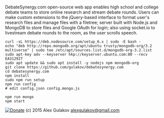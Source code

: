 DebateSynergy.com open-source web app enables high school and college debate teams to store online research and stream debate rounds. Users can make custom extensions to the jQuery-based interface to format user's research files and manage files with a filetree;  server built with Node.js and MongoDB to store files and Google OAuth for login; also using socket.io to livestream debate rounds to the room, as the user scrolls speech.


```
curl -sL https://deb.nodesource.com/setup_6.x | sudo -E bash -
echo "deb http://repo.mongodb.org/apt/ubuntu trusty/mongodb-org/3.2 multiverse" | sudo tee /etc/apt/sources.list.d/mongodb-org-3.2.list
sudo apt-key adv --keyserver hkp://keyserver.ubuntu.com:80 --recv EA312927
sudo apt update && sudo apt install -y nodejs npm mongodb-org
git clone https://github.com/gulakov/debatesynergy.com
cd debatesynergy.com
npm install
sudo npm run setup
npm run config
# edit config.json config.mongo.js
```

```
npm run mongo
npm start
```


[![Donate](https://www.paypalobjects.com/en_US/i/btn/btn_donate_LG.gif)](https://www.paypal.com/cgi-bin/webscr?cmd=_s-xclick&hosted_button_id=RPK6PTFJ6ZJFC) (c) 2015 Alex Gulakov alexgulakov@gmail.com
